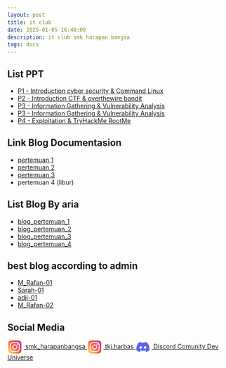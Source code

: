 ```yaml
---
layout: post
title: it club
date: 2025-01-05 16:40:00
description: it club smk harapan bangsa
tags: docs
---
```


## List PPT
- [P1 - Introduction cyber security & Command Linux](https://docs.google.com/presentation/d/13QV2IOHvIqefGIntMF5zxw7y4IYnGKzb0WKrQ3r5xgY/edit?usp=sharing)
- [P2 - Introduction CTF & overthewire bandit](https://www.canva.com/design/DAGcLboG3jU/NxpPUjRyLpHBQYa_C-f-qA/edit?utm_content=DAGcLboG3jU&utm_campaign=designshare&utm_medium=link2&utm_source=sharebutton)
- [P3 - Information Gathering & Vulnerability Analysis](https://www.canva.com/design/DAGcvd4Vfh4/If3WtCTKZLzNtUhSjkgriw/edit?utm_content=DAGcvd4Vfh4&utm_campaign=designshare&utm_medium=link2&utm_source=sharebutton)
- [P3 - Information Gathering & Vulnerability Analysis](https://www.canva.com/design/DAGcvd4Vfh4/If3WtCTKZLzNtUhSjkgriw/edit?utm_content=DAGcvd4Vfh4&utm_campaign=designshare&utm_medium=link2&utm_source=sharebutton)
- [P4 - Exploitation & TryHackMe RootMe](https://www.canva.com/design/DAGde5YO0GQ/9pUfIb_W3G7U3h8Cbs8x2g/edit?utm_content=DAGde5YO0GQ&utm_campaign=designshare&utm_medium=link2&utm_source=sharebutton)

<!-- <a href="https://docs.google.com/presentation/d/13QV2IOHvIqefGIntMF5zxw7y4IYnGKzb0WKrQ3r5xgY/edit?usp=sharing" alt="P1 - Introduction cyber security & Command Linux"><img src="https://img.shields.io/static/v1?style=for-the-badge&label=P1 - Introduction cyber security & Command Linux&message=ppt&color=000000"></a><br> -->
<!-- <a href="https://www.canva.com/design/DAGcLboG3jU/NxpPUjRyLpHBQYa_C-f-qA/edit?utm_content=DAGcLboG3jU&utm_campaign=designshare&utm_medium=link2&utm_source=sharebutton" alt="P2 - Introduction CTF & overthewire bandit"><img src="https://img.shields.io/static/v1?style=for-the-badge&label=P2 - Introduction CTF & overthewire bandit&message=ppt canva&color=000000"></a><br> -->

## Link Blog Documentasion
- [pertemuan 1](https://docs.google.com/spreadsheets/d/1oOfIzykylkpAEAcep5sb8Y6tnRkgCk1PH_FzsbKU9ZA/edit?usp=sharing)
- [pertemuan 2](https://docs.google.com/spreadsheets/d/1oOfIzykylkpAEAcep5sb8Y6tnRkgCk1PH_FzsbKU9ZA/edit?usp=sharing#gid=1158912417)
- [pertemuan 3](https://docs.google.com/spreadsheets/d/1oOfIzykylkpAEAcep5sb8Y6tnRkgCk1PH_FzsbKU9ZA/edit?usp=sharing#gid=337012191)
- pertemuan 4 (libur)
<!-- <a href="https://docs.google.com/spreadsheets/d/1oOfIzykylkpAEAcep5sb8Y6tnRkgCk1PH_FzsbKU9ZA/edit?usp=sharing" alt="Link Blog Pertemuan 1"><img src="https://img.shields.io/static/v1?style=for-the-badge&label=Link Blog Pertemuan 1&message=Spredsheet&color=000000"></a><br> -->
<!-- <a href="https://docs.google.com/spreadsheets/d/1oOfIzykylkpAEAcep5sb8Y6tnRkgCk1PH_FzsbKU9ZA/edit?usp=sharing#gid=1158912417" alt="Link Blog Pertemuan 2"><img src="https://img.shields.io/static/v1?style=for-the-badge&label=Link Blog Pertemuan 2&message=Spredsheet&color=000000"></a><br> -->

## List Blog By aria
- [blog_pertemuan_1](https://ariaf.my.id/itclub/P1)
- [blog_pertemuan_2](https://ariaf.my.id/itclub/P2)
- [blog_pertemuan_3](https://ariaf.my.id/itclub/P3)
- [blog_pertemuan_4](https://ariaf.my.id/itclub/P4)
<!-- <a href="https://ariaf.my.id/itclub/P1/" alt="pertemuan 1"><img src="https://img.shields.io/static/v1?style=for-the-badge&label=pertemuan 1&message=Docs&color=000000"></a><br> -->
<!-- <a href="https://ariaf.my.id/itclub/P2/" alt="pertemuan 1"><img src="https://img.shields.io/static/v1?style=for-the-badge&label=pertemuan 2&message=Docs&color=000000"></a><br> -->

## best blog according to admin
- [M_Rafan-01](https://catatan-rafan.blogspot.com/2025/01/cyber-security-pengenalan-cyber.html)
- [Sarah-01](https://serameiia.blogspot.com/2025/01/cyber-security-it-club-pertemuan-1.html)
- [adji-01](https://adji-putra-technology-cyber.blogspot.com/2025/01/tugas-dokumentasi-perintah-linux-itclub.html)
- [M_Rafan-02](https://catatan-rafan.blogspot.com/2025/01/cyber-security-pengenalan-ctf-dan.html?m=1)

## Social Media
<a href="https://www.instagram.com/smk_harapanbangsa/" class="d-flex align-items-center m-2">
    <img src="/assets/img/posts/instagram.png" width="30" align="center" style="padding: 0 5px 0 2px;"/>
    smk_harapanbangsa
</a>

<a href="https://www.instagram.com/tkj.harbas/" class="d-flex align-items-center m-2">
    <img src="/assets/img/posts/instagram.png" width="30" align="center" style="padding: 0 5px 0 2px;"/>
    tkj.harbas
</a>

<a href="https://s.id/dev-universe" class="d-flex align-items-center m-2">
    <img src="/assets/img/posts/discord.png" width="30" align="center" style="padding: 0 5px 0 2px;"/>
     Discord Comunity Dev Universe
</a>

<!-- [<img src="assets/img/posts/instagram.png" width="30" align="center"/> smk harapan bangsa](https://www.instagram.com/smk_harapanbangsa/) -->
<!-- [<img src="assets/img/posts/discord.png" width="30" align="center"/> Discord Comunity Dev Universe](https://s.id/dev-universe) -->